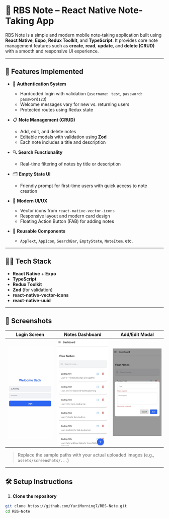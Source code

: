 # 📝 RBS Note – React Native Note-Taking App

RBS Note is a simple and modern mobile note-taking application built using **React Native**, **Expo**, **Redux Toolkit**, and **TypeScript**. It provides core note management features such as **create**, **read**, **update**, and **delete (CRUD)** with a smooth and responsive UI experience.

---

## 🚀 Features Implemented

- 🔐 **Authentication System**
  - Hardcoded login with validation (`username: test`, `password: password123`)
  - Welcome messages vary for new vs. returning users
  - Protected routes using Redux state

- 📋 **Note Management (CRUD)**
  - Add, edit, and delete notes
  - Editable modals with validation using **Zod**
  - Each note includes a title and description

- 🔍 **Search Functionality**
  - Real-time filtering of notes by title or description

- 🗂️ **Empty State UI**
  - Friendly prompt for first-time users with quick access to note creation

- 🎨 **Modern UI/UX**
  - Vector icons from `react-native-vector-icons`
  - Responsive layout and modern card design
  - Floating Action Button (FAB) for adding notes

- 📂 **Reusable Components**
  - `AppText`, `AppIcon`, `SearchBar`, `EmptyState`, `NoteItem`, etc.

---

## 🧑‍💻 Tech Stack

- **React Native** + **Expo**  
- **TypeScript**
- **Redux Toolkit**  
- **Zod** (for validation)
- **react-native-vector-icons**
- **react-native-uuid**

---

## 📸 Screenshots

| Login Screen | Notes Dashboard | Add/Edit Modal |
|--------------|------------------|----------------|
| ![Login](./assets/screenshots/login.jpg) | ![Dashboard](./assets/screenshots/dashboard.jpg) | ![Modal](./assets/screenshots/modal.jpg) |

> Replace the sample paths with your actual uploaded images (e.g., `assets/screenshots/...`)

---

## 🛠️ Setup Instructions

1. **Clone the repository**

```bash
git clone https://github.com/YuriMorning7/RBS-Note.git
cd RBS-Note
